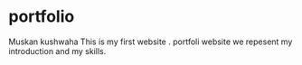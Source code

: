 # portfolio
  Muskan kushwaha
  This is my  first website . portfoli website we repesent my introduction and my skills.
